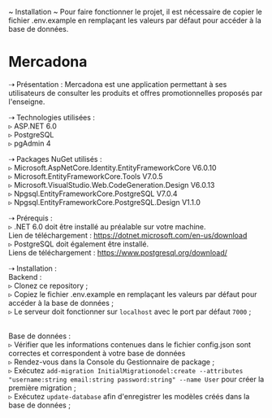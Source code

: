 
~ Installation ~
Pour faire fonctionner le projet, il est nécessaire de copier le fichier .env.example en remplaçant les valeurs par défaut pour accéder à la base de données. 

Mercadona
====================================================

⇢ Présentation :
Mercadona est une application permettant à ses utilisateurs de consulter les produits et offres promotionnelles proposés par l'enseigne.

⇢ Technologies utilisées :
<br>▹ ASP.NET 6.0
<br>▹ PostgreSQL
<br>▹ pgAdmin 4

⇢ Packages NuGet utilisés :
<br>▹ Microsoft.AspNetCore.Identity.EntityFrameworkCore V6.0.10
<br>▹ Microsoft.EntityFrameworkCore.Tools V7.0.5
<br>▹ Microsoft.VisualStudio.Web.CodeGeneration.Design V6.0.13
<br>▹ Npgsql.EntityFrameworkCore.PostgreSQL V7.0.4
<br>▹ Npgsql.EntityFrameworkCore.PostgreSQL.Design V1.1.0

⇢ Prérequis :
<br>▹ .NET 6.0 doit être installé au préalable sur votre machine.
<br>Lien de téléchargement : https://dotnet.microsoft.com/en-us/download
<br>▹ PostgreSQL doit également être installé.
<br>Liens de téléchargement : https://www.postgresql.org/download/
<br>

⇢ Installation :
<br>Backend :
<br>▹ Clonez ce repository ;
<br>▹ Copiez le fichier .env.example en remplaçant les valeurs par défaut pour accéder à la base de données ;
<br>▹ Le serveur doit fonctionner sur `localhost` avec le port par défaut `7000` ;
<br>

<br>Base de données :
<br>▹ Vérifier que les informations contenues dans le fichier config.json sont correctes et correspondent à votre base de données
<br>▹ Rendez-vous dans la Console du Gestionnaire de package ;
<br>▹ Exécutez `add-migration InitialMigrationodel:create --attributes "username:string email:string password:string" --name User` pour créer la première migration ;
<br>▹ Exécutez `update-database` afin d'enregistrer les modèles créés dans la base de données ;
<br>

